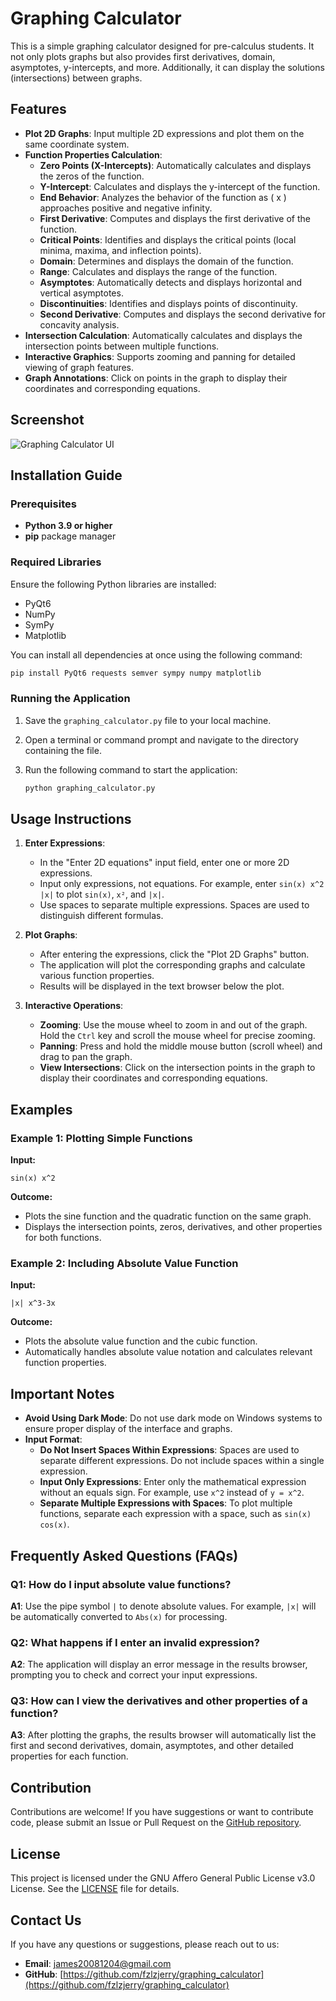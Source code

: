 # Graphing Calculator

This is a simple graphing calculator designed for pre-calculus students. It not only plots graphs but also provides first derivatives, domain, asymptotes, y-intercepts, and more. Additionally, it can display the solutions (intersections) between graphs.

## Features

- **Plot 2D Graphs**: Input multiple 2D expressions and plot them on the same coordinate system.
- **Function Properties Calculation**:
    - **Zero Points (X-Intercepts)**: Automatically calculates and displays the zeros of the function.
    - **Y-Intercept**: Calculates and displays the y-intercept of the function.
    - **End Behavior**: Analyzes the behavior of the function as \( x \) approaches positive and negative infinity.
    - **First Derivative**: Computes and displays the first derivative of the function.
    - **Critical Points**: Identifies and displays the critical points (local minima, maxima, and inflection points).
    - **Domain**: Determines and displays the domain of the function.
    - **Range**: Calculates and displays the range of the function.
    - **Asymptotes**: Automatically detects and displays horizontal and vertical asymptotes.
    - **Discontinuities**: Identifies and displays points of discontinuity.
    - **Second Derivative**: Computes and displays the second derivative for concavity analysis.
- **Intersection Calculation**: Automatically calculates and displays the intersection points between multiple functions.
- **Interactive Graphics**: Supports zooming and panning for detailed viewing of graph features.
- **Graph Annotations**: Click on points in the graph to display their coordinates and corresponding equations.

## Screenshot

![Graphing Calculator UI](https://ice.frostsky.com/2024/10/23/93aa0a1f85f2022dda0966ba84367775.png)

## Installation Guide

### Prerequisites

- **Python 3.9 or higher**
- **pip** package manager

### Required Libraries

Ensure the following Python libraries are installed:

- PyQt6
- NumPy
- SymPy
- Matplotlib

You can install all dependencies at once using the following command:

```bash
pip install PyQt6 requests semver sympy numpy matplotlib
```

### Running the Application

1. Save the `graphing_calculator.py` file to your local machine.
2. Open a terminal or command prompt and navigate to the directory containing the file.
3. Run the following command to start the application:

    ```bash
    python graphing_calculator.py
    ```

## Usage Instructions

1. **Enter Expressions**:
    - In the "Enter 2D equations" input field, enter one or more 2D expressions.
    - Input only expressions, not equations. For example, enter `sin(x) x^2 |x|` to plot `sin(x)`, `x²`, and `|x|`.
    - Use spaces to separate multiple expressions. Spaces are used to distinguish different formulas.

2. **Plot Graphs**:
    - After entering the expressions, click the "Plot 2D Graphs" button.
    - The application will plot the corresponding graphs and calculate various function properties.
    - Results will be displayed in the text browser below the plot.

3. **Interactive Operations**:
    - **Zooming**: Use the mouse wheel to zoom in and out of the graph. Hold the `Ctrl` key and scroll the mouse wheel for precise zooming.
    - **Panning**: Press and hold the middle mouse button (scroll wheel) and drag to pan the graph.
    - **View Intersections**: Click on the intersection points in the graph to display their coordinates and corresponding equations.

## Examples

### Example 1: Plotting Simple Functions

**Input:**
```
sin(x) x^2
```

**Outcome:**
- Plots the sine function and the quadratic function on the same graph.
- Displays the intersection points, zeros, derivatives, and other properties for both functions.

### Example 2: Including Absolute Value Function

**Input:**
```
|x| x^3-3x
```

**Outcome:**
- Plots the absolute value function and the cubic function.
- Automatically handles absolute value notation and calculates relevant function properties.

## Important Notes

- **Avoid Using Dark Mode**: Do not use dark mode on Windows systems to ensure proper display of the interface and graphs.
- **Input Format**:
    - **Do Not Insert Spaces Within Expressions**: Spaces are used to separate different expressions. Do not include spaces within a single expression.
    - **Input Only Expressions**: Enter only the mathematical expression without an equals sign. For example, use `x^2` instead of `y = x^2`.
    - **Separate Multiple Expressions with Spaces**: To plot multiple functions, separate each expression with a space, such as `sin(x) cos(x)`.

## Frequently Asked Questions (FAQs)

### Q1: How do I input absolute value functions?

**A1**: Use the pipe symbol `|` to denote absolute values. For example, `|x|` will be automatically converted to `Abs(x)` for processing.

### Q2: What happens if I enter an invalid expression?

**A2**: The application will display an error message in the results browser, prompting you to check and correct your input expressions.

### Q3: How can I view the derivatives and other properties of a function?

**A3**: After plotting the graphs, the results browser will automatically list the first and second derivatives, domain, asymptotes, and other detailed properties for each function.

## Contribution

Contributions are welcome! If you have suggestions or want to contribute code, please submit an Issue or Pull Request on the [GitHub repository](https://github.com/fzlzjerry/graphing_calculator).

## License

This project is licensed under the GNU Affero General Public License v3.0 License. See the [LICENSE](LICENSE) file for details.

## Contact Us

If you have any questions or suggestions, please reach out to us:

- **Email**: james20081204@gmail.com
- **GitHub**: [https://github.com/fzlzjerry/graphing_calculator](https://github.com/fzlzjerry/graphing_calculator)
